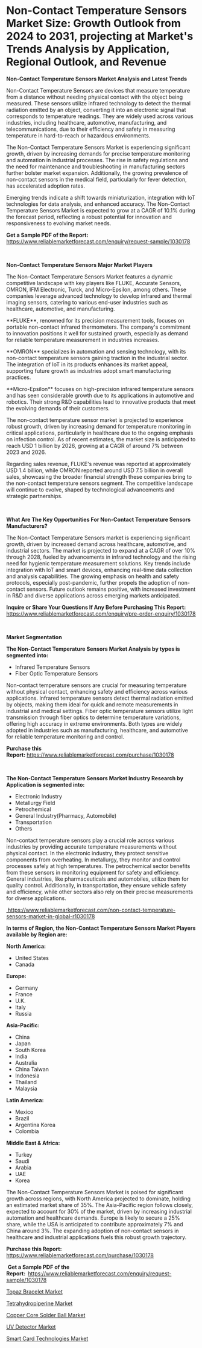 <p><h1>Non-Contact Temperature Sensors Market Size: Growth Outlook from 2024 to 2031, projecting at Market's Trends Analysis by Application, Regional Outlook, and Revenue</h1></p><p><strong>Non-Contact Temperature Sensors Market Analysis and Latest Trends</strong></p>
<p><p>Non-Contact Temperature Sensors are devices that measure temperature from a distance without needing physical contact with the object being measured. These sensors utilize infrared technology to detect the thermal radiation emitted by an object, converting it into an electronic signal that corresponds to temperature readings. They are widely used across various industries, including healthcare, automotive, manufacturing, and telecommunications, due to their efficiency and safety in measuring temperature in hard-to-reach or hazardous environments.</p><p>The Non-Contact Temperature Sensors Market is experiencing significant growth, driven by increasing demands for precise temperature monitoring and automation in industrial processes. The rise in safety regulations and the need for maintenance and troubleshooting in manufacturing sectors further bolster market expansion. Additionally, the growing prevalence of non-contact sensors in the medical field, particularly for fever detection, has accelerated adoption rates.</p><p>Emerging trends indicate a shift towards miniaturization, integration with IoT technologies for data analysis, and enhanced accuracy. The Non-Contact Temperature Sensors Market is expected to grow at a CAGR of 10.1% during the forecast period, reflecting a robust potential for innovation and responsiveness to evolving market needs.</p></p>
<p><strong>Get a Sample PDF of the Report:&nbsp;</strong> <a href="https://www.reliablemarketforecast.com/enquiry/request-sample/1030178">https://www.reliablemarketforecast.com/enquiry/request-sample/1030178</a></p>
<p>&nbsp;</p>
<p><strong>Non-Contact Temperature Sensors Major Market Players</strong></p>
<p><p>The Non-Contact Temperature Sensors Market features a dynamic competitive landscape with key players like FLUKE, Accurate Sensors, OMRON, IFM Electronic, Turck, and Micro-Epsilon, among others. These companies leverage advanced technology to develop infrared and thermal imaging sensors, catering to various end-user industries such as healthcare, automotive, and manufacturing.</p><p>**FLUKE**, renowned for its precision measurement tools, focuses on portable non-contact infrared thermometers. The company's commitment to innovation positions it well for sustained growth, especially as demand for reliable temperature measurement in industries increases.</p><p>**OMRON** specializes in automation and sensing technology, with its non-contact temperature sensors gaining traction in the industrial sector. The integration of IoT in its products enhances its market appeal, supporting future growth as industries adopt smart manufacturing practices.</p><p>**Micro-Epsilon** focuses on high-precision infrared temperature sensors and has seen considerable growth due to its applications in automotive and robotics. Their strong R&D capabilities lead to innovative products that meet the evolving demands of their customers.</p><p>The non-contact temperature sensor market is projected to experience robust growth, driven by increasing demand for temperature monitoring in critical applications, particularly in healthcare due to the ongoing emphasis on infection control. As of recent estimates, the market size is anticipated to reach USD 1 billion by 2026, growing at a CAGR of around 7% between 2023 and 2026.</p><p>Regarding sales revenue, FLUKE's revenue was reported at approximately USD 1.4 billion, while OMRON reported around USD 7.5 billion in overall sales, showcasing the broader financial strength these companies bring to the non-contact temperature sensors segment. The competitive landscape will continue to evolve, shaped by technological advancements and strategic partnerships.</p></p>
<p>&nbsp;</p>
<p><strong>What Are The Key Opportunities For Non-Contact Temperature Sensors Manufacturers?</strong></p>
<p><p>The Non-Contact Temperature Sensors market is experiencing significant growth, driven by increased demand across healthcare, automotive, and industrial sectors. The market is projected to expand at a CAGR of over 10% through 2028, fueled by advancements in infrared technology and the rising need for hygienic temperature measurement solutions. Key trends include integration with IoT and smart devices, enhancing real-time data collection and analysis capabilities. The growing emphasis on health and safety protocols, especially post-pandemic, further propels the adoption of non-contact sensors. Future outlook remains positive, with increased investment in R&D and diverse applications across emerging markets anticipated.</p></p>
<p><strong>Inquire or Share Your Questions If Any Before Purchasing This Report:</strong> <a href="https://www.reliablemarketforecast.com/enquiry/pre-order-enquiry/1030178">https://www.reliablemarketforecast.com/enquiry/pre-order-enquiry/1030178</a></p>
<p>&nbsp;</p>
<p><strong>Market Segmentation</strong></p>
<p><strong>The Non-Contact Temperature Sensors Market Analysis by types is segmented into:</strong></p>
<p><ul><li>Infrared Temperature Sensors</li><li>Fiber Optic Temperature Sensors</li></ul></p>
<p><p>Non-contact temperature sensors are crucial for measuring temperature without physical contact, enhancing safety and efficiency across various applications. Infrared temperature sensors detect thermal radiation emitted by objects, making them ideal for quick and remote measurements in industrial and medical settings. Fiber optic temperature sensors utilize light transmission through fiber optics to determine temperature variations, offering high accuracy in extreme environments. Both types are widely adopted in industries such as manufacturing, healthcare, and automotive for reliable temperature monitoring and control.</p></p>
<p><strong>Purchase this Report:&nbsp;</strong><a href="https://www.reliablemarketforecast.com/purchase/1030178">https://www.reliablemarketforecast.com/purchase/1030178</a></p>
<p>&nbsp;</p>
<p><strong>The Non-Contact Temperature Sensors Market Industry Research by Application is segmented into:</strong></p>
<p><ul><li>Electronic Industry</li><li>Metallurgy Field</li><li>Petrochemical</li><li>General Industry(Pharmacy, Automobile)</li><li>Transportation</li><li>Others</li></ul></p>
<p><p>Non-contact temperature sensors play a crucial role across various industries by providing accurate temperature measurements without physical contact. In the electronic industry, they protect sensitive components from overheating. In metallurgy, they monitor and control processes safely at high temperatures. The petrochemical sector benefits from these sensors in monitoring equipment for safety and efficiency. General industries, like pharmaceuticals and automobiles, utilize them for quality control. Additionally, in transportation, they ensure vehicle safety and efficiency, while other sectors also rely on their precise measurements for diverse applications.</p></p>
<p><a href="https://www.reliablemarketforecast.com/non-contact-temperature-sensors-market-in-global-r1030178">&nbsp;https://www.reliablemarketforecast.com/non-contact-temperature-sensors-market-in-global-r1030178</a></p>
<p><strong>In terms of Region, the Non-Contact Temperature Sensors Market Players available by Region are:</strong></p>
<p>
    <p> <strong> North America: </strong>
        <ul>
            <li>United States</li>
            <li>Canada</li>
        </ul>
        </p> 
    <p> <strong> Europe: </strong>
        <ul>
            <li>Germany</li>
            <li>France</li>
            <li>U.K.</li>
            <li>Italy</li>
            <li>Russia</li>
        </ul>
        </p> 
    <p> <strong> Asia-Pacific: </strong>
        <ul>
            <li>China</li>
            <li>Japan</li>
            <li>South Korea</li>
            <li>India</li>
            <li>Australia</li>
            <li>China Taiwan</li>
            <li>Indonesia</li>
            <li>Thailand</li>
            <li>Malaysia</li>
        </ul>
        </p> 
    <p> <strong> Latin America: </strong>
        <ul>
            <li>Mexico</li>
            <li>Brazil</li>
            <li>Argentina Korea</li>
            <li>Colombia</li>
        </ul>
        </p> 
    <p> <strong> Middle East & Africa: </strong>
        <ul>
            <li>Turkey</li>
            <li>Saudi</li>
            <li>Arabia</li>
            <li>UAE</li>
            <li>Korea</li>
        </ul>
    </p>
    </p>
<p><p>The Non-Contact Temperature Sensors Market is poised for significant growth across regions, with North America projected to dominate, holding an estimated market share of 35%. The Asia-Pacific region follows closely, expected to account for 30% of the market, driven by increasing industrial automation and healthcare demands. Europe is likely to secure a 25% share, while the USA is anticipated to contribute approximately 7% and China around 3%. The expanding adoption of non-contact sensors in healthcare and industrial applications fuels this robust growth trajectory.</p></p>
<p><strong>Purchase this Report: </strong><a href="https://www.reliablemarketforecast.com/purchase/1030178">https://www.reliablemarketforecast.com/purchase/1030178</a></p>
<p>&nbsp;<strong>Get a Sample PDF of the Report:&nbsp;&nbsp;</strong><a href="https://www.reliablemarketforecast.com/enquiry/request-sample/1030178">https://www.reliablemarketforecast.com/enquiry/request-sample/1030178</a></p>
<p><strong></strong></p>
<p><p><a href="https://medium.com/@jakobeblake56/the-global-topaz-bracelet-market-is-expected-to-witness-a-compound-annual-growth-rate-cagr-of-773fb0209fde">Topaz Bracelet Market</a></p><p><a href="https://issuu.com/reportprime-2/docs/tetrahydropiperine-market-size-2030_69382a4884241d">Tetrahydropiperine Market</a></p><p><a href="https://issuu.com/reportprime-2/docs/copper-core-solder-ball-market-size_249cca7b8a6538">Copper Core Solder Ball Market</a></p><p><a href="https://www.linkedin.com/pulse/mapping-uv-detector-market-trends-challenges-breakthroughs-8miqe?trackingId=esfIcAO4RiaHcJo7Kp%2Bw%2Fg%3D%3D">UV Detector Market</a></p><p><a href="https://medium.com/@maxson5287/the-market-study-covers-the-smart-card-technologies-market-across-various-segments-136d04753ece">Smart Card Technologies Market</a></p></p>